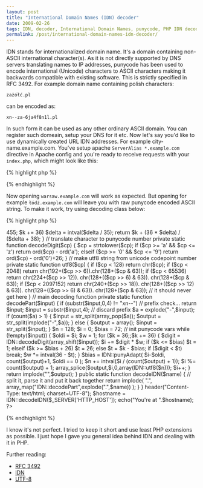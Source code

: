 ```yaml
---
layout: post
title: "International Domain Names (IDN) decoder"
date: 2009-02-26
tags: IDN, decoder, International Domain Names, punycode, PHP IDN decoder
permalink: /post/international-domain-names-idn-decoder/
---
```

IDN stands for internationalized domain name. It's a domain containing non-ASCII international character(s). As it is not directly supported by DNS servers translating names to IP addresses, punycode has been used to encode international (Unicode) characters to ASCII characters making it backwards compatible with existing software. This is strictly specified in RFC 3492. For example domain name containing polish characters:

    zażółć.pl

can be encoded as:

    xn--za-6ja4f8n1l.pl

In such form it can be used as any other ordinary ASCII domain. You can register such domeain, setup your DNS for it etc. Now let's say you'd like to use dynamically created URL IDN addresses. For example city-name.example.com. You've setup apache `ServerAlias *.example.com` directive in Apache config and you're ready to receive requests with your `index.php`, which might look like this:

{% highlight php %}
<?php
    header("Content-Type: text/html; charset=UTF-8");

    $hostname = $_SERVER['HTTP_HOST'];
    
    echo("You're at ".$hostname);
?>
{% endhighlight %}
    
Now opening `warsaw.example.com` will work as expected. But opening for example `łódź.example.com` will leave you with raw punycode encoded ASCII string. To make it work, try using decoding class below:

{% highlight php %}
<?php

class IDN {

    // adapt bias for punycode algorithm
    private static function punyAdapt(
        $delta,
        $numpoints,
        $firsttime
    ) {
        $delta = $firsttime ? $delta / 700 : $delta / 2; 
        $delta += $delta / $numpoints;
        for ($k = 0; $delta > 455; $k += 36)
            $delta = intval($delta / 35);
        return $k + (36 * $delta) / ($delta + 38);
    }

    // translate character to punycode number
    private static function decodeDigit($cp) {
        $cp = strtolower($cp);
        if ($cp >= 'a' && $cp <= 'z')
            return ord($cp) - ord('a');
        elseif ($cp >= '0' && $cp <= '9')
            return ord($cp) - ord('0')+26;
    }

    // make utf8 string from unicode codepoint number
    private static function utf8($cp) {
        if ($cp < 128) return chr($cp);
        if ($cp < 2048) 
            return chr(192+($cp >> 6)).chr(128+($cp & 63));
        if ($cp < 65536) return 
            chr(224+($cp >> 12)).
            chr(128+(($cp >> 6) & 63)).
            chr(128+($cp & 63));
        if ($cp < 2097152) return 
            chr(240+($cp >> 18)).
            chr(128+(($cp >> 12) & 63)).
            chr(128+(($cp >> 6) & 63)).
            chr(128+($cp & 63));
        // it should never get here 
    }

    // main decoding function
    private static function decodePart($input) {
        if (substr($input,0,4) != "xn--") // prefix check...
            return $input;
        $input = substr($input,4); // discard prefix
        $a = explode("-",$input);
        if (count($a) > 1) {
            $input = str_split(array_pop($a));
            $output = str_split(implode("-",$a));
        } else {
            $output = array();
            $input = str_split($input);
        }
        $n = 128; $i = 0; $bias = 72; // init punycode vars
        while (!empty($input)) {
            $oldi = $i;
            $w = 1;
            for ($k = 36;;$k += 36) {
                $digit = IDN::decodeDigit(array_shift($input));
                $i += $digit * $w;
                if ($k <= $bias) $t = 1;
                elseif ($k >= $bias + 26) $t = 26;
                else $t = $k - $bias;
                if ($digit < $t) break;
                $w *= intval(36 - $t);
            }
            $bias = IDN::punyAdapt(
                $i-$oldi,
                count($output)+1,
                $oldi == 0
            );
            $n += intval($i / (count($output) + 1));
            $i %= count($output) + 1;
            array_splice($output,$i,0,array(IDN::utf8($n)));
            $i++;
        }
        return implode("",$output);
    }
    
    public static function decodeIDN($name) {
        // split it, parse it and put it back together
        return 
            implode(
                ".",
                array_map("IDN::decodePart",explode(".",$name))
            );
    }

}

header("Content-Type: text/html; charset=UTF-8");

$hostname = IDN::decodeIDN($_SERVER['HTTP_HOST']);

echo("You're at ".$hostname);

?>
{% endhighlight %}
    
I know it's not perfect. I tried to keep it short and use least PHP extensions as possible. I just hope I gave you general idea behind IDN and dealing with it in PHP.
    
Further reading:

* [RFC 3492](http://www.ietf.org/rfc/rfc3493.txt)
* [IDN](http://en.wikipedia.org/wiki/Internationalized_domain_name)
* [UTF-8](http://en.wikipedia.org/wiki/UTF-8)
